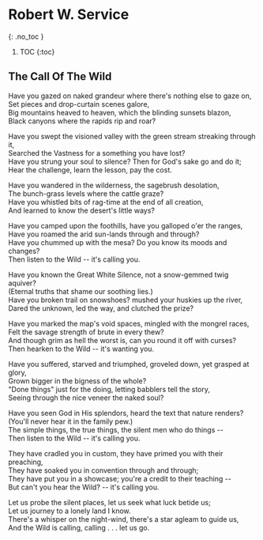 # Robert W. Service
{: .no_toc }

1. TOC
{:toc}

## The Call Of The Wild

Have you gazed on naked grandeur where there's nothing else to gaze on,  
Set pieces and drop-curtain scenes galore,  
Big mountains heaved to heaven, which the blinding sunsets blazon,  
Black canyons where the rapids rip and roar?  

Have you swept the visioned valley with the green stream streaking through it,  
Searched the Vastness for a something you have lost?  
Have you strung your soul to silence? Then for God's sake go and do it;  
Hear the challenge, learn the lesson, pay the cost.  

Have you wandered in the wilderness, the sagebrush desolation,  
The bunch-grass levels where the cattle graze?  
Have you whistled bits of rag-time at the end of all creation,  
And learned to know the desert's little ways?  

Have you camped upon the foothills, have you galloped o'er the ranges,  
Have you roamed the arid sun-lands through and through?  
Have you chummed up with the mesa? Do you know its moods and changes?  
Then listen to the Wild -- it's calling you.  

Have you known the Great White Silence, not a snow-gemmed twig aquiver?  
(Eternal truths that shame our soothing lies.)  
Have you broken trail on snowshoes? mushed your huskies up the river,  
Dared the unknown, led the way, and clutched the prize?  

Have you marked the map's void spaces, mingled with the mongrel races,  
Felt the savage strength of brute in every thew?  
And though grim as hell the worst is, can you round it off with curses?  
Then hearken to the Wild -- it's wanting you.  

Have you suffered, starved and triumphed, groveled down, yet grasped at glory,  
Grown bigger in the bigness of the whole?  
"Done things" just for the doing, letting babblers tell the story,  
Seeing through the nice veneer the naked soul?  

Have you seen God in His splendors, heard the text that nature renders?  
(You'll never hear it in the family pew.)  
The simple things, the true things, the silent men who do things --  
Then listen to the Wild -- it's calling you.  

They have cradled you in custom, they have primed you with their preaching,  
They have soaked you in convention through and through;  
They have put you in a showcase; you're a credit to their teaching --  
But can't you hear the Wild? -- it's calling you.  

Let us probe the silent places, let us seek what luck betide us;  
Let us journey to a lonely land I know.  
There's a whisper on the night-wind, there's a star agleam to guide us,  
And the Wild is calling, calling . . . let us go.  
